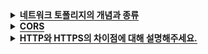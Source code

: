 <details>
  <summary><span
 style="border-bottom:0.05em solid"><strong>네트워크 토폴리지의 개념과 종류</strong></span></summary>
  <hr>
  <img src="https://user-images.githubusercontent.com/104713339/210579163-9bda4bb4-f281-4df4-9856-c3c77ff29c41.png">

네트워크 토폴리지: 네트워크에 배치된 노드와 링크의 연결 형태를 의미합니다.
<br>

### 참고용어

<details>
  <summary><span style="border-bottom:0.05em solid"><strong>노드</strong></span></summary>
서버, 라우터, 스위치 등 네트워크 장치를 의미합니다.
</details>

<details>
  <summary><span style="border-bottom:0.05em solid"><strong>링크</strong></span></summary>
유선 또는 무선을 의미합니다.
</details>

---

<details>
  <summary><span style="border-bottom:0.05em solid"><strong>버스 토폴로지</strong></span></summary>
  
중앙 통신 회선 하나에 여러 개의 노드가 연결되어 공유하는 네트워크 구성을 갖습니다. 주로 LAN에서 사용합니다.

---

### 장점

- 노드 추가와 삭제가 쉽고 설치 비용이 적습니다.
- 한 노드에 장애가 발생 해도 다른 노드에 영향을 미치지 않습니다.

### 단점

- 가운데 메인 링크에 많은 트래픽이 몰리면 정체현상이 발생하고 패킷 손실율이 높을 수 있습니다.
- 메인 링크에 장애가 발생 시 모든 노드에 영향을 미칠 수 있습니다.
- 스푸핑의 위험이 있습니다.
</details>

<details>
  <summary><span style="border-bottom:0.05em solid"><strong>스타 토폴로지</strong></span></summary>

중앙에 있는 노드 하나에 다른 모든 노드가 연결된 형태입니다.
다른 노드로 가려면 반드시 거쳐야 하는 중앙 노드는 특히 보안이 강화되어 있습니다.

---

### 장점

- 중앙의 메인 노드에 장애가 발생해도 다른 노드에 영향을 미치지 않습니다.
- 한 노드에 침해가 발생해도 다른 노드에 접근하기 어렵기 때문에 비교적 안정성이 높습니다.

### 단점

- 중앙 노드에 장애가 발생 시 전체 네트워크를 사용할 수 없습니다.
</details>

<details>
  <summary><span style="border-bottom:0.05em solid"><strong>트리 토폴로지</strong></span></summary>

계층형 토폴로지라고도 불립니다.
트리 형태를 갖기 때문에 리프 노드를 기반으로 한 노드 추가, 삭제는 쉬우나 그 이외에는 어렵습니다.

---

### 장점

- 리프 노드에서의 확장과 삭제가 용이합니다.

### 단점

- 루트 노드에 문제가 생기면 전체 노드에 영향을 미칠 수 있습니다.
- 특정 노드에 트래픽이 집중될 시 그 하위 노드에 영향을 미칩니다.
</details>

<details>
  <summary><span style="border-bottom:0.05em solid"><strong>링형 토폴로지</strong></span></summary>

고리 모양으로 연결된 형태입니다.

---

### 장점

- 노드 수가 많아져도 데이터 손실이 없습니다.
- 노드를 거치면서 토큰을 기반으로 통신권한 여부를 따지고 권한이 없는 노드는 데이터를 전달 받지 않습니다.

### 단점

- 링크 혹은 노드 중 한 곳에만 에러가 발생해도 전체 네트워크에 영향을 미칩니다.
- 기본적으로 토큰을 기반으로 하기 때문에, 토큰이 없는 노드는 통신에 참여를 못합니다.
</details>

<details>
  <summary><span style="border-bottom:0.05em solid"><strong>메시 토폴로지</strong></span></summary>

노드가 서로 연결된 그물망 형태를 갖습니다.
Full 메시 토폴리지와 Partial 메시 토폴리지가 있으며, Full은 모든 노드가 서로 연결된 형태, Partial은 부분적으로 노드들이 연결된 형태를 말합니다.
일반적으로 메시토폴리지라 함은 Full 형태를 말하며, Full의 특징을 기술하겠습니다.
(참고: Full의 경우 n \* (n - 1) / 2의 회선이 필요합니다.)

---

### 장점

- 한 노드 혹은 회선에 장애가 발생해도 다른 여러 개의 경로가 존재하므로 계속해서 네트워크를 사ㅏ용할 수 있습니다.
- 회선이 많기 때문에 트래픽 분산 처리에 용이합니다.

### 단점

- 모든 노드가 연결되어 있어 노드 추가, 삭제가 가장 어렵습니다.
  - 노드를 삭제 시 그와 연결 된 모든 노드와의 링크를 삭제해야 합니다.
  - 노드를 추가 시 다른 모든 노드와 링크를 연결해줘야 합니다.
- 회선이 많아 구축 비용이 고가입니다.
</details>

</details>

<details>
  <summary><span style="border-bottom:0.05em solid"><strong>CORS</strong></span></summary>
<hr>
Cross Origin Resource Sharing(교차 출처 자원 공유)의 약자로
다른 출처에서 리소스를 가져오는 것을 제한하는 동일 출처 정책(SOP)과 반대로, 추가 HTTP 헤더를 사용하여
다른 출처에 있는 자원에 접근할 수 있는 권한을 부여하도록 브라우저에 알려주는 체제입니다. 
<br></br>

<details>
    <summary><span style="border-bottom:0.05em solid"><strong>SOP(Same-Origin-Policy)란?</strong></span></summary>
    동일출처정책이라는 의미로, 어떤 출처에서 불러온 문서나 스크립트가 다른 출처에서 가져온 리소스와 상호작용하는 것을 제안하는 보안 방식입니다.
  </details>
<hr>
</details>

<details>
  <summary><span style="border-bottom:0.05em solid"><strong>HTTP와 HTTPS의 차이점에 대해 설명해주세요.</strong></span></summary>
<hr>
HTTPS는 기존의 HTTP에 Secure Socket Layer 계층을 하나 더 두어
HTTP 통신에서는 수행하지 않았던 데이터의 암호화를 통해 보안을 한층 더 높인 통신 기법입니다. 

<hr>
</details>
